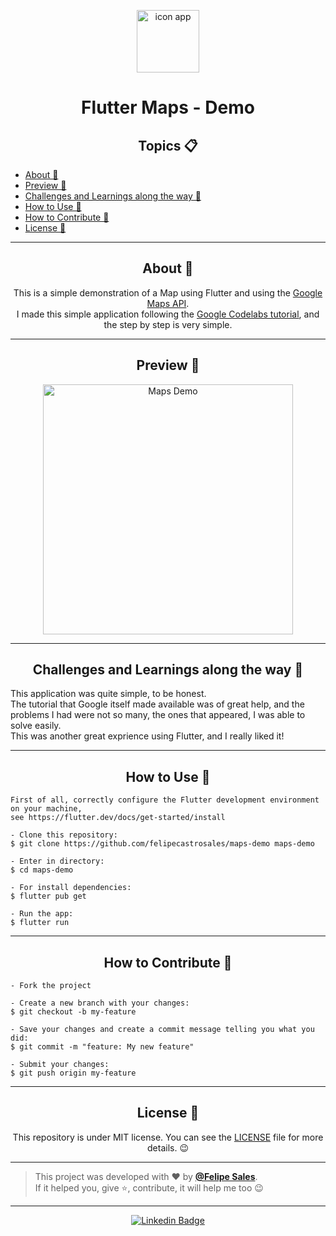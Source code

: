 <p align="center">
      <img src="https://www.flaticon.com/svg/static/icons/svg/235/235861.svg" width="100px" alt="icon app"/>
</p>

<h1 align="center">Flutter Maps - Demo</h1>

<h2 align="center">Topics 📋</h2>

   <p>
   
   - [About 📖](#about-)
   - [Preview 📱](#preview-)
   - [Challenges and Learnings along the way 🤯](#challenges-and-learnings-along-the-way-)
   - [How to Use 🤔](#how-to-use-)
   - [How to Contribute 💪](#how-to-contribute-)
   - [License 📝](#license-)

   </p>

---

<h2 align="center">About 📖</h2>
   
<p align="center">
   This is a simple demonstration of a Map using Flutter and using the <a href="https://cloud.google.com/maps-platform/maps?hl=pt">Google Maps API</a>.<br>
   I made this simple application following the <a href=https://codelabs.developers.google.com/codelabs/google-maps-in-flutter#0>Google Codelabs tutorial</a>, and the step by step is very simple.
</p>

---

<h2 align="center">Preview 📱</h2>

   <p align="center">
      <img src="https://user-images.githubusercontent.com/59374587/117652125-2b3c8100-b169-11eb-961f-d50172828d6f.gif" width="400" alt="Maps Demo">
   </p>

---

<h2 align="center">Challenges and Learnings along the way 🤯</h2>

   <p>
   This application was quite simple, to be honest.<br>
   The tutorial that Google itself made available was of great help, and the problems I had were not so many, the ones that appeared, I was able to solve easily.<br>
   This was another great exprience using Flutter, and I really liked it!
   </p>

---

<h2 align="center">How to Use 🤔</h2>

   ```
   First of all, correctly configure the Flutter development environment on your machine, 
   see https://flutter.dev/docs/get-started/install
   
   - Clone this repository:
   $ git clone https://github.com/felipecastrosales/maps-demo maps-demo

   - Enter in directory:
   $ cd maps-demo

   - For install dependencies:
   $ flutter pub get

   - Run the app: 
   $ flutter run
   ```

---

<h2 align="center">How to Contribute 💪</h2>

   ```
   - Fork the project 

   - Create a new branch with your changes:
   $ git checkout -b my-feature

   - Save your changes and create a commit message telling you what you did:
   $ git commit -m "feature: My new feature"

   - Submit your changes:
   $ git push origin my-feature
   ```

---

<h2 align="center">License 📝</h2>

<p align="center">
   This repository is under MIT license. You can see the <a href="https://github.com/felipecastrosales/maps-demo/blob/master/LICENSE">LICENSE</a> file for more details. 😉
</p>

   ---

   >This project was developed with ❤️ by **[@Felipe Sales](https://www.linkedin.com/in/felipecastrosales/)**.<br>
   If it helped you, give ⭐, contribute, it will help me too 😉

---

   <div align="center">

   [![Linkedin Badge](https://img.shields.io/badge/-Felipe%20Sales-292929?style=flat-square&logo=Linkedin&logoColor=white&link=https://www.linkedin.com/in/felipecastrosales/)](https://www.linkedin.com/in/felipecastrosales/)

   </div>